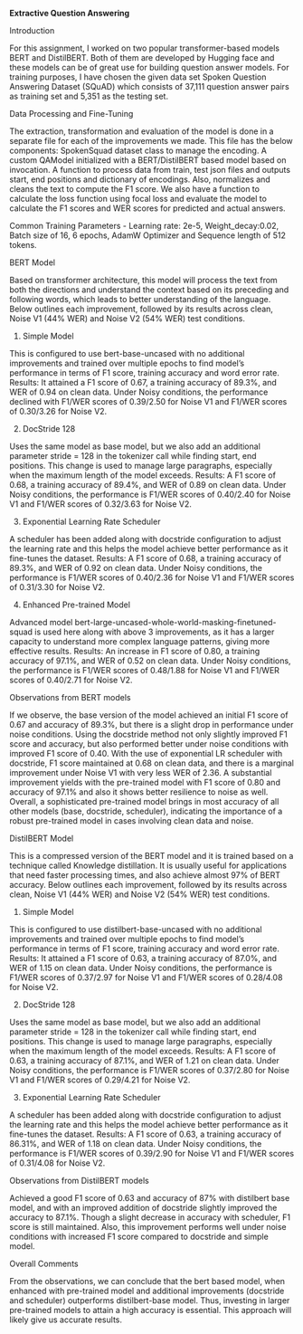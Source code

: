 **Extractive Question Answering**

Introduction

For this assignment, I worked on two popular transformer-based models BERT and DistilBERT. Both of them are developed by Hugging face and these models can be of great use for building question answer models. For training purposes, I have chosen the given data set Spoken Question Answering Dataset (SQuAD) which consists of 37,111 question answer pairs as training set and 5,351 as the testing set.

Data Processing and Fine-Tuning

The extraction, transformation and evaluation of the model is done in a separate file for each of the improvements we made. This file has the below components:
SpokenSquad dataset class to manage the encoding.
A custom QAModel initialized with a BERT/DistilBERT based model based on invocation.
A function to process data from train, test json files and outputs start, end positions and dictionary of encodings.
Also, normalizes and cleans the text to compute the F1 score.
We also have a function to calculate the loss function using focal loss and evaluate the model to calculate the F1 scores and WER scores for predicted and actual answers.

Common Training Parameters - Learning rate: 2e-5, Weight_decay:0.02, Batch size of 16, 6 epochs, AdamW Optimizer and Sequence length of 512 tokens.

BERT Model

Based on transformer architecture, this model will process the text from both the directions and understand the context based on its preceding and following words, which leads to better understanding of the language. Below outlines each improvement, followed by its results across clean, Noise V1 (44% WER) and Noise V2 (54% WER) test conditions.


1. Simple Model

This is configured to use bert-base-uncased with no additional improvements and trained over multiple epochs to find model’s performance in terms of F1 score, training accuracy and word error rate.
Results: It attained a F1 score of 0.67, a training accuracy of 89.3%, and WER of 0.94 on clean data. Under Noisy conditions, the performance declined with F1/WER scores of 0.39/2.50 for Noise V1 and F1/WER scores of 0.30/3.26 for Noise V2.



2. DocStride 128

Uses the same model as base model, but we also add an additional parameter stride = 128 in the tokenizer call while finding start, end positions. This change is used to manage large paragraphs, especially when the maximum length of the model exceeds.
Results: A F1 score of 0.68, a training accuracy of 89.4%, and WER of 0.89 on clean data. Under Noisy conditions, the performance is F1/WER scores of 0.40/2.40 for Noise V1 and F1/WER scores of 0.32/3.63 for Noise V2.


3. Exponential Learning Rate Scheduler

A scheduler has been added along with docstride configuration to adjust the learning rate and this helps the model achieve better performance as it fine-tunes the dataset.
Results:  A F1 score of 0.68, a training accuracy of 89.3%, and WER of 0.92 on clean data. Under Noisy conditions, the performance is F1/WER scores of 0.40/2.36 for Noise V1 and F1/WER scores of 0.31/3.30 for Noise V2.



4. Enhanced Pre-trained Model

Advanced model bert-large-uncased-whole-world-masking-finetuned-squad is used here along with above 3 improvements, as it has a larger capacity to understand more complex language patterns, giving more effective results.
Results: An increase in F1 score of 0.80, a training accuracy of 97.1%, and WER of 0.52 on clean data. Under Noisy conditions, the performance is F1/WER scores of 0.48/1.88 for Noise V1 and F1/WER scores of 0.40/2.71 for Noise V2.


Observations from BERT models

If we observe, the base version of the model achieved an initial F1 score of 0.67 and accuracy of 89.3%, but there is a slight drop in performance under noise conditions.
Using the docstride method not only slightly improved F1 score and accuracy, but also performed better under noise conditions with improved F1 score of 0.40. 
With the use of exponential LR scheduler with docstride, F1 score maintained at 0.68 on clean data, and there is a marginal improvement under Noise V1 with very less WER of 2.36.
A substantial improvement yields with the pre-trained model with F1 score of 0.80 and accuracy of 97.1% and also it shows better resilience to noise as well.
Overall, a sophisticated pre-trained model brings in most accuracy of all other models (base, docstride, scheduler), indicating the importance of a robust pre-trained model in cases involving clean data and noise.



DistilBERT Model

This is a compressed version of the BERT model and it is trained based on a technique called Knowledge distillation. It is usually useful for applications that need faster processing times, and also achieve almost 97% of BERT accuracy. Below outlines each improvement, followed by its results across clean, Noise V1 (44% WER) and Noise V2 (54% WER) test conditions.

1. Simple Model

This is configured to use distilbert-base-uncased with no additional improvements and trained over multiple epochs to find model’s performance in terms of F1 score, training accuracy and word error rate.
Results: It attained a F1 score of 0.63, a training accuracy of 87.0%, and WER of 1.15 on clean data. Under Noisy conditions, the performance is F1/WER scores of 0.37/2.97 for Noise V1 and F1/WER scores of 0.28/4.08 for Noise V2.



2. DocStride 128

Uses the same model as base model, but we also add an additional parameter stride = 128 in the tokenizer call while finding start, end positions. This change is used to manage large paragraphs, especially when the maximum length of the model exceeds.
Results: A F1 score of 0.63, a training accuracy of 87.1%, and WER of 1.21 on clean data. Under Noisy conditions, the performance is F1/WER scores of 0.37/2.80 for Noise V1 and F1/WER scores of 0.29/4.21 for Noise V2.



3. Exponential Learning Rate Scheduler

A scheduler has been added along with docstride configuration to adjust the learning rate and this helps the model achieve better performance as it fine-tunes the dataset.
Results:  A F1 score of 0.63, a training accuracy of 86.31%, and WER of 1.18 on clean data. Under Noisy conditions, the performance is F1/WER scores of 0.39/2.90 for Noise V1 and F1/WER scores of 0.31/4.08 for Noise V2.


Observations from DistilBERT models

Achieved a good F1 score of 0.63 and accuracy of 87% with distilbert base model, and with an improved addition of docstride slightly improved the accuracy to 87.1%.
Though a slight decrease in accuracy with scheduler, F1 score is still maintained. Also, this improvement performs well under noise conditions with increased F1 score compared to docstride and simple model.

Overall Comments

From the observations, we can conclude that the bert based model, when enhanced with pre-trained model and additional improvements (docstride and scheduler) outperforms distilbert-base model.
Thus, investing in larger pre-trained models to attain a high accuracy is essential. This approach will likely give us accurate results.





 

